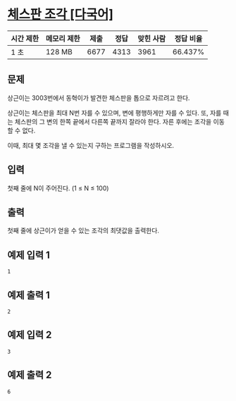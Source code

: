 # [체스판 조각 [다국어]](https://www.acmicpc.net/problem/3004)

| 시간 제한 | 메모리 제한 | 제출 | 정답 | 맞힌 사람 | 정답 비율 |
| --- | --- | --- | --- | --- | --- |
| 1 초 | 128 MB | 6677 | 4313 | 3961 | 66.437% |

## 문제

상근이는 3003번에서 동혁이가 발견한 체스판을 톱으로 자르려고 한다.

상근이는 체스판을 최대 N번 자를 수 있으며, 변에 평행하게만 자를 수 있다. 또, 자를 때는 체스판의 그 변의 한쪽 끝에서 다른쪽 끝까지 잘라야 한다. 자른 후에는 조각을 이동할 수 없다.

이때, 최대 몇 조각을 낼 수 있는지 구하는 프로그램을 작성하시오.

## 입력

첫째 줄에 N이 주어진다. (1 ≤ N ≤ 100)

## 출력

첫째 줄에 상근이가 얻을 수 있는 조각의 최댓값을 출력한다.

## 예제 입력 1

```
1

```

## 예제 출력 1

```
2

```

## 예제 입력 2

```
3

```

## 예제 출력 2

```
6
```
